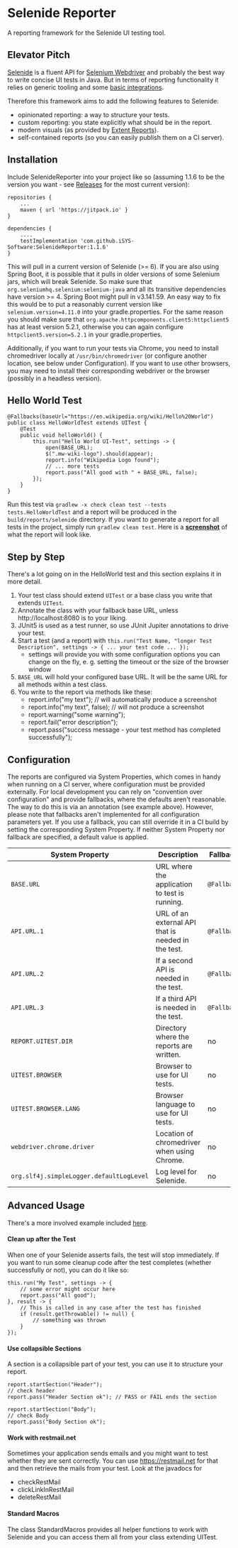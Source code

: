 # Selenide Reporter

A reporting framework for the Selenide UI testing tool.

## Elevator Pitch

[Selenide](https://selenide.org/) is a fluent API for [Selenium Webdriver](https://docs.seleniumhq.org/projects/webdriver/) and probably the best way to write concise UI tests in Java. But in terms of reporting functionality it relies on generic tooling and some [basic integrations](https://selenide.org/documentation/reports.html).

Therefore this framework aims to add the following features to Selenide:
- opinionated reporting: a way to structure your tests.
- custom reporting: you state explicitly what should be in the report.
- modern visuals (as provided by [Extent Reports](https://github.com/extent-framework/extentreports-java)).
- self-contained reports (so you can easily publish them on a CI server).

## Installation
Include SelenideReporter into your project like so (assuming 1.1.6 to be the version you want - see [Releases](../../releases) for the most current version):

    repositories {
        ...
        maven { url 'https://jitpack.io' }
    }

    dependencies {
        ....
        testImplementation 'com.github.iSYS-Software:SelenideReporter:1.1.6'
    }

This will pull in a current version of Selenide (>= 6). If you are also using Spring Boot, it is possible that it 
pulls in older versions of some Selenium jars, which will break Selenide. So make sure that 
`org.seleniumhq.selenium:selenium-java` and all its transitive dependencies have version >= 4. Spring Boot might 
pull in v3.141.59. An easy way to fix this would be to put a reasonably current version like 
`selenium.version=4.11.0` into your gradle.properties. For the same reason you should make sure that 
`org.apache.httpcomponents.client5:httpclient5` has at least version 5.2.1, otherwise you can again configure 
`httpclient5.version=5.2.1` in your gradle.properties.

Additionally, if you want to run your tests via Chrome, you need to install chromedriver locally at 
`/usr/bin/chromedriver` (or configure another location, see below under Configuration). If you want to use other 
browsers, you may need to install their corresponding webdriver or the browser (possibly in a headless version).

## Hello World Test
```
@Fallbacks(baseUrl="https://en.wikipedia.org/wiki/Hello%20World")
public class HelloWorldTest extends UITest {
    @Test
    public void helloWorld() {
        this.run("Hello World UI-Test", settings -> {
            open(BASE_URL);
            $(".mw-wiki-logo").should(appear);
            report.info("Wikipedia Logo found");
            // ... more tests
            report.pass("All good with " + BASE_URL, false);
        });
    }
}
```

Run this test via `gradlew -x check clean test --tests tests.HelloWorldTest` and a report will be produced in the `build/reports/selenide` directory. If you want to generate a report for all tests in the project, simply run `gradlew clean test`. Here is a **[screenshot](samples/screenshot.png)** of what the report will look like.

## Step by Step
There's a lot going on in the HelloWorld test and this section explains it in more detail.
1. Your test class should extend `UITest` or a base class you write that extends `UITest`.
2. Annotate the class with your fallback base URL, unless http://localhost:8080 is to your liking.
3. JUnit5 is used as a test runner, so use JUnit Jupiter annotations to drive your test.
4. Start a test (and a report) with `this.run("Test Name, "longer Test Description", settings -> { ... your test code ... });`
    - settings will provide you with some configuration options you can change on the fly, e. g. setting the timeout or the size of the browser window
5. `BASE_URL` will hold your configured base URL. It will be the same URL for all methods within a test class.
6. You write to the report via methods like these:
    - report.info("my text"); // will automatically produce a screenshot
    - report.info("my text", false); // will not produce a screenshot
    - report.warning("some warning");
    - report.fail("error description");
    - report.pass("success message - your test method has completed successfully");

## Configuration
The reports are configured via System Properties, which comes in handy when running on a CI server, where configuration must be provided externally. For local development you can rely on "convention over configuration" and provide fallbacks, where the defaults aren't reasonable. The way to do this is via an annotation (see example above). However, please note that fallbacks aren't implemented for all configuration parameters yet. If you use a fallback, you can still override it in a CI build by setting the corresponding System Property. If neither System Property nor fallback are specified, a default value is applied.

| System Property | Description | Fallback Annotation implemented | Default Value |
| ------ | ------ | ------ | ------ |
| `BASE.URL` | URL where the application to test is running. | `@Fallbacks(baseUrl="https://...")` | `http://localhost:8080` |
| `API.URL.1` | URL of an external API that is needed in the test. | `@Fallbacks(apiUrl1="https://...")` | `null` |
| `API.URL.2` | If a second API is needed in the test. | `@Fallbacks(apiUrl2="https://...")` | `null` |
| `API.URL.3` | If a third API is needed in the test. | `@Fallbacks(apiUrl2="https://...")` | `null` |
| `REPORT.UITEST.DIR` | Directory where the reports are written. | no | `build/reports/selenide` |
| `UITEST.BROWSER` | Browser to use for UI tests. | no | `chrome` |
| `UITEST.BROWSER.LANG` | Browser language to use for UI tests. | no | `en` |
| `webdriver.chrome.driver` | Location of chromedriver when using Chrome. | no | `/usr/bin/chromedriver` |
| `org.slf4j.simpleLogger.defaultLogLevel` | Log level for Selenide. | no | `info` |

## Advanced Usage
There's a more involved example included [here](src/test/java/tests/ExampleTest.java).

#### Clean up after the Test
When one of your Selenide asserts fails, the test will stop immediately. If you want to run some cleanup code after the test completes (whether successfully or not), you can do it like so:

```
this.run("My Test", settings -> {
    // some error might occur here
    report.pass("All good");
}, result -> {
    // This is called in any case after the test has finished
    if (result.getThrowable() != null) {
        // something was thrown
    }
});
```

#### Use collapsible Sections
A section is a collapsible part of your test, you can use it to structure your report.

```
report.startSection("Header");
// check header
report.pass("Header Section ok"); // PASS or FAIL ends the section

report.startSection("Body");
// check Body
report.pass("Body Section ok");
```

#### Work with restmail.net
Sometimes your application sends emails and you might want to test whether they are sent correctly. You can use https://restmail.net for that and then retrieve the mails from your test. Look at the javadocs for
- checkRestMail
- clickLinkInRestMail
- deleteRestMail

#### Standard Macros
The class StandardMacros provides all helper functions to work with Selenide and you can access them all from your class extending UITest.

